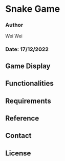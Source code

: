 # Snake Game

### Author
Wei Wei
### Date: 17/12/2022

## Game Display


## Functionalities


## Requirements


## Reference


## Contact


## License

